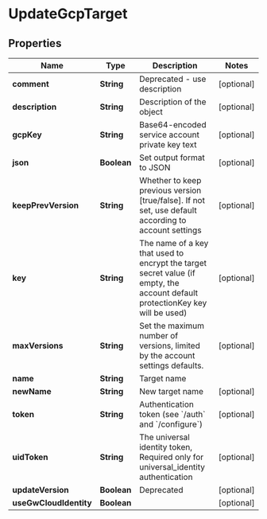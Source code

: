 

# UpdateGcpTarget


## Properties

Name | Type | Description | Notes
------------ | ------------- | ------------- | -------------
**comment** | **String** | Deprecated - use description |  [optional]
**description** | **String** | Description of the object |  [optional]
**gcpKey** | **String** | Base64-encoded service account private key text |  [optional]
**json** | **Boolean** | Set output format to JSON |  [optional]
**keepPrevVersion** | **String** | Whether to keep previous version [true/false]. If not set, use default according to account settings |  [optional]
**key** | **String** | The name of a key that used to encrypt the target secret value (if empty, the account default protectionKey key will be used) |  [optional]
**maxVersions** | **String** | Set the maximum number of versions, limited by the account settings defaults. |  [optional]
**name** | **String** | Target name | 
**newName** | **String** | New target name |  [optional]
**token** | **String** | Authentication token (see &#x60;/auth&#x60; and &#x60;/configure&#x60;) |  [optional]
**uidToken** | **String** | The universal identity token, Required only for universal_identity authentication |  [optional]
**updateVersion** | **Boolean** | Deprecated |  [optional]
**useGwCloudIdentity** | **Boolean** |  |  [optional]



